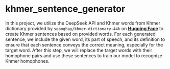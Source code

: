 # khmer_sentence_generator
In this project, we utilize the DeepSeek API and Khmer words from Khmer dictionary provided by `seanghay/khmer-dictionary-44k` on [**Hugging Face**](https://huggingface.co/datasets/seanghay/khmer-dictionary-44k) to create Khmer sentences based on provided words. For each generated sentence, we include the given word, its part of speech, and its definition to ensure that each sentence conveys the correct meaning, especially for the target word. After this step, we will replace the target words with their homophone pairs and use these sentences to train our model to recognize Khmer homophones.
